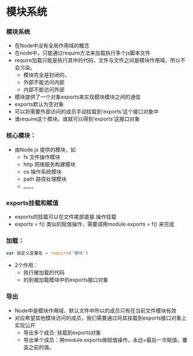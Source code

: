 # 模块系统

### 模块系统

* 在Node中没有全局作用域的概念
* 在node中，只能通过require方法来加载执行多个js脚本文件
* require加载只能是执行其中的代码，文件与文件之间是模块作用域，所以不会污染。
  * 模块完全是封闭的，
  * 外部不能访问内部
  * 内部不能访问外部
* 模块提供了一个对象exports来实现模块模块之间的通信
* exports默认为空对象
* 可以将需要外部访问的成员手动挂载到‘exports’这个接口对象中
* 谁require这个模块，谁就可以得到‘exports’这接口对象

### 核心模块：

* 由Node.js 提供的模块，如
  * fs 文件操作模块
  * http 网络服务构建模块
  * os 操作系统模块
  * path 路径处理模块
  * 。。。。

### exports挂载和赋值

* exports的挂载可以在文件尾部直接.操作挂载
* exports = f\(\) 类似的赋值操作，需要调用module.exports = f\(\) 来完成

### 加载：

```javascript
var 自定义变量名 = require('模块')
```

* 2个作用：
  * 执行被加载的代码
  * 的到被加载模块中的exports接口对象

### 导出

* Node中是模块作用域，默认文件中所以的成员只有在当前文件模块有效
* 对应希望其他模块访问的成员，我们需要通过将其挂载到exports接口对象上实现公开
  * 导出多个成员: 挂载到exports对象
  * 导出单个成员：用module.exports做赋值操作，永远=最后一次赋值，覆盖之前的值。

